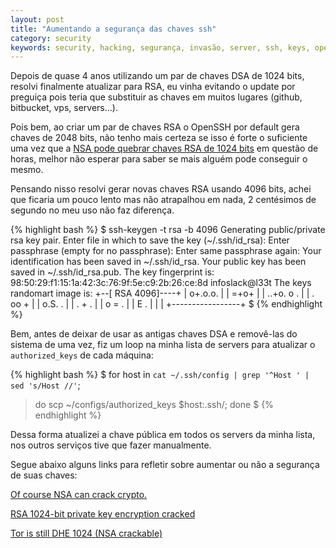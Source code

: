 ```yaml
---
layout: post
title: "Aumentando a segurança das chaves ssh"
category: security
keywords: security, hacking, segurança, invasão, server, ssh, keys, openssh
---
```


Depois de quase 4 anos utilizando um par de chaves DSA de 1024 bits, resolvi
finalmente atualizar para RSA, eu vinha evitando o update por preguiça pois
teria que substituir as chaves em muitos lugares (github, bitbucket, vps, servers...).

Pois bem, ao criar um par de chaves RSA o OpenSSH por default gera chaves de
2048 bits, não tenho mais certeza se isso é forte o suficiente uma vez que a
[NSA pode quebrar chaves RSA de 1024 bits](http://arstechnica.com/security/2013/09/of-course-nsa-can-crack-crypto-anyone-can-the-question-is-how-much/)
em questão de horas, melhor não esperar para saber se mais alguém pode conseguir o mesmo.

Pensando nisso resolvi gerar novas chaves RSA usando 4096 bits, achei que
ficaria um pouco lento mas não atrapalhou em nada, 2 centésimos de segundo no
meu uso não faz diferença.

{% highlight bash %}
$ ssh-keygen -t rsa -b 4096
Generating public/private rsa key pair.
Enter file in which to save the key (~/.ssh/id_rsa):
Enter passphrase (empty for no passphrase):
Enter same passphrase again:
Your identification has been saved in ~/.ssh/id_rsa.
Your public key has been saved in ~/.ssh/id_rsa.pub.
The key fingerprint is:
98:50:29:f1:15:1a:42:3c:76:9f:5e:c9:2b:26:ce:8d infoslack@l33t
The keys randomart image is:
+--[ RSA 4096]----+
|   o+.o.o.       |
|    =+o+         |
|   ..+o. o .     |
|     . oo +      |
|      o.S. .     |
|      . + .      |
|     o = .       |
|      E .        |
|                 |
+-----------------+
$
{% endhighlight %}

Bem, antes de deixar de usar as antigas chaves DSA e removê-las do sistema de
uma vez, fiz um loop na minha lista de servers para atualizar o `authorized_keys`
de cada máquina:

{% highlight bash %}
$ for host in `cat ~/.ssh/config | grep '^Host ' | sed 's/Host //'`;
> do scp ~/configs/authorized_keys $host:.ssh/; done
$
{% endhighlight %}

Dessa forma atualizei a chave pública em todos os servers da minha lista, nos
outros serviços tive que fazer manualmente.

Segue abaixo alguns links para refletir sobre aumentar ou não a segurança de
suas chaves:

[Of course NSA can crack crypto.](http://arstechnica.com/security/2013/09/of-course-nsa-can-crack-crypto-anyone-can-the-question-is-how-much/)

[RSA 1024-bit private key encryption cracked](http://news.techworld.com/security/3214360/rsa-1024-bit-private-key-encryption-cracked/)

[Tor is still DHE 1024 (NSA crackable)](http://blog.erratasec.com/2013/09/tor-is-still-dhe-1024-nsa-crackable.html)
